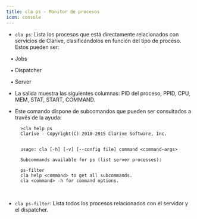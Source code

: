```yaml
---
title: cla ps - Monitor de procesos
icon: console
---
```

* `cla ps`: Lista los procesos que está directamente relacionados con servicios de Clarive, clasificándolos en función del tipo de proceso. Estos pueden ser: <br /> 

&nbsp; &nbsp;• Jobs <br />

&nbsp; &nbsp;• Dispatcher <br />

&nbsp; &nbsp;• Server <br />

* La salida muestra las siguientes columnas: PID del proceso, PPID, CPU, MEM, STAT, START, COMMAND.
* Este comando dispone de subcomandos que pueden ser consultados a través de la ayuda:
            
        >cla help ps
        Clarive - Copyright(C) 2010-2015 Clarive Software, Inc.


        usage: cla [-h] [-v] [--config file] command <command-args>

        Subcommands available for ps (list server processes):

        ps-filter
        cla help <command> to get all subcommands.
        cla <command> -h for command options.
    
<br/>

* `cla ps-filter`: Lista todos los procesos relacionados con el servidor y el dispatcher.

